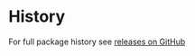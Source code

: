 # History

For full package history see [releases on GitHub](https://github.com/VeliovGroup/spiderable-middleware/releases)
